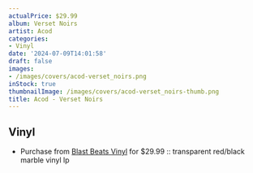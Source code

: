 ```yaml
---
actualPrice: $29.99
album: Verset Noirs
artist: Acod
categories:
- Vinyl
date: '2024-07-09T14:01:58'
draft: false
images:
- /images/covers/acod-verset_noirs.png
inStock: true
thumbnailImage: /images/covers/acod-verset_noirs-thumb.png
title: Acod - Verset Noirs
---
```


## Vinyl
* Purchase from [Blast Beats Vinyl](https://blastbeatsvinyl.com/products/acod-verset-noirs-transparent-red-black-marble-vinyl-lp) for $29.99 :: transparent red/black marble vinyl lp

